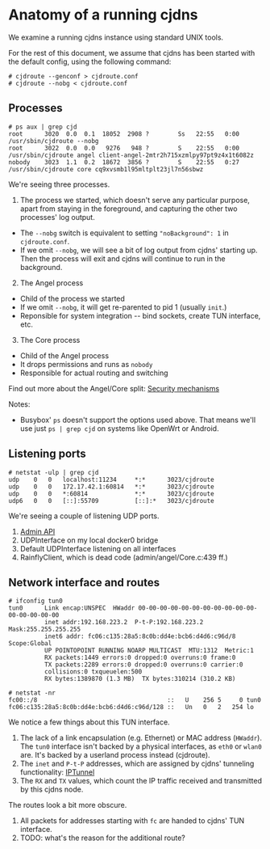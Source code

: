 # Anatomy of a running cjdns

We examine a running cjdns instance using standard UNIX tools.

For the rest of this document, we assume that cjdns has been started with the default config, using the following command:

```
# cjdroute --genconf > cjdroute.conf
# cjdroute --nobg < cjdroute.conf
```


## Processes

```
# ps aux | grep cjd
root      3020  0.0  0.1  18052  2908 ?        Ss   22:55   0:00 /usr/sbin/cjdroute --nobg
root      3022  0.0  0.0   9276   948 ?        S    22:55   0:00 /usr/sbin/cjdroute angel client-angel-2mtr2h715xzmlpy97pt9z4x1t6082z
nobody    3023  1.1  0.2  18672  3856 ?        S    22:55   0:27 /usr/sbin/cjdroute core cq9xvsmb1l95mltplt23jl7n56sbwz
```

We're seeing three processes.

1. The process we started, which doesn't serve any particular purpose, apart from staying in the foreground, and capturing the other two processes' log output.
  - The `--nobg` switch is equivalent to setting `"noBackground": 1` in `cjdroute.conf`.
  - If we omit `--nobg`, we will see a bit of log output from cjdns' starting up. Then the process will exit and cjdns will continue to run in the background.
2. The Angel process
  - Child of the process we started
  - If we omit `--nobg`, it will get re-parented to pid 1 (usually `init`.)
  - Reponsible for system integration -- bind sockets, create TUN interface, etc.
3. The Core process
  - Child of the Angel process
  - It drops permissions and runs as `nobody`
  - Responsible for actual routing and switching

Find out more about the Angel/Core split: [Security mechanisms](security.md)

Notes:

- Busybox' `ps` doesn't support the options used above. That means we'll use just `ps | grep cjd` on systems like OpenWrt or Android.


## Listening ports

```
# netstat -ulp | grep cjd
udp    0   0   localhost:11234     *:*      3023/cjdroute
udp    0   0   172.17.42.1:60814   *:*      3023/cjdroute
udp    0   0   *:60814             *:*      3023/cjdroute
udp6   0   0   [::]:55709          [::]:*   3023/cjdroute
```

We're seeing a couple of listening UDP ports.

1. [Admin API](admin.md)
2. UDPInterface on my local docker0 bridge
3. Default UDPInterface listening on all interfaces
4. RainflyClient, which is dead code (admin/angel/Core.c:439 ff.)


## Network interface and routes

```
# ifconfig tun0
tun0      Link encap:UNSPEC  HWaddr 00-00-00-00-00-00-00-00-00-00-00-00-00-00-00-00
          inet addr:192.168.223.2  P-t-P:192.168.223.2  Mask:255.255.255.255
          inet6 addr: fc06:c135:28a5:8c0b:dd4e:bcb6:d4d6:c96d/8 Scope:Global
          UP POINTOPOINT RUNNING NOARP MULTICAST  MTU:1312  Metric:1
          RX packets:1449 errors:0 dropped:0 overruns:0 frame:0
          TX packets:2289 errors:0 dropped:0 overruns:0 carrier:0
          collisions:0 txqueuelen:500
          RX bytes:1389870 (1.3 MB)  TX bytes:310214 (310.2 KB)

# netstat -nr
fc00::/8                                    ::   U    256 5     0 tun0
fc06:c135:28a5:8c0b:dd4e:bcb6:d4d6:c96d/128 ::   Un   0   2   254 lo
```

We notice a few things about this TUN interface.

1. The lack of a link encapsulation (e.g. Ethernet) or MAC address (`HWaddr`). The `tun0` interface isn't backed by a physical interfaces, as `eth0` or `wlan0` are. It's backed by a userland process instead (cjdroute).
2. The `inet` and `P-t-P` addresses, which are assigned by cjdns' tunneling functionality: [IPTunnel](iptunnel.md)
3. The `RX` and `TX` values, which count the IP traffic received and transmitted by this cjdns node.

The routes look a bit more obscure.

1. All packets for addresses starting with `fc` are handed to cjdns' TUN interface.
2. TODO: what's the reason for the additional route?
